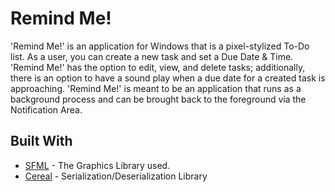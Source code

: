 # Remind Me!

'Remind Me!' is an application for Windows that is a pixel-stylized To-Do list. As a user, you can create a new task and set a Due Date & Time. 'Remind Me!' has the option to edit, view, and delete tasks; additionally, there is an option to have a sound play when a due date for a created task is approaching. 'Remind Me!' is meant to be an application that runs as a background process and can be brought back to the foreground via the Notification Area.

## Built With

* [SFML](https://www.sfml-dev.org/) - The Graphics Library used.
* [Cereal](https://uscilab.github.io/cereal/index.html) - Serialization/Deserialization Library
